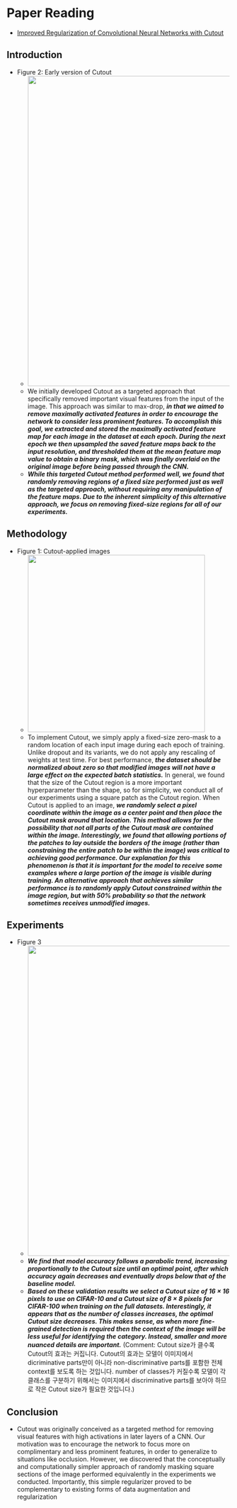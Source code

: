 # Paper Reading
- [Improved Regularization of Convolutional Neural Networks with Cutout](https://arxiv.org/pdf/1708.04552.pdf)
## Introduction
- Figure 2: Early version of Cutout
    - <img src="https://user-images.githubusercontent.com/105417680/229456926-0e88f892-08c7-4c3e-8a9d-c2ebe42a44e3.png" width="700">
    - We initially developed Cutout as a targeted approach that specifically removed important visual features from the input of the image. This approach was similar to max-drop, ***in that we aimed to remove maximally activated features in order to encourage the network to consider less prominent features. To accomplish this goal, we extracted and stored the maximally activated feature map for each image in the dataset at each epoch. During the next epoch we then upsampled the saved feature maps back to the input resolution, and thresholded them at the mean feature map value to obtain a binary mask, which was finally overlaid on the original image before being passed through the CNN.***
    - ***While this targeted Cutout method performed well, we found that randomly removing regions of a fixed size performed just as well as the targeted approach, without requiring any manipulation of the feature maps. Due to the inherent simplicity of this alternative approach, we focus on removing fixed-size regions for all of our experiments.***
## Methodology
- Figure 1: Cutout-applied images
    - <img src="https://user-images.githubusercontent.com/105417680/229457689-1ea11dd7-4f30-4774-9e99-bccefd6c4164.png" width="400">
    - To implement Cutout, we simply apply a fixed-size zero-mask to a random location of each input image during each epoch of training. Unlike dropout and its variants, we do not apply any rescaling of weights at test time. For best performance, ***the dataset should be normalized about zero so that modified images will not have a large effect on the expected batch statistics.*** In general, we found that the size of the Cutout region is a more important hyperparameter than the shape, so for simplicity, we conduct all of our experiments using a square patch as the Cutout region. When Cutout is applied to an image, ***we randomly select a pixel coordinate within the image as a center point and then place the Cutout mask around that location. This method allows for the possibility that not all parts of the Cutout mask are contained within the image. Interestingly, we found that allowing portions of the patches to lay outside the borders of the image (rather than constraining the entire patch to be within the image) was critical to achieving good performance. Our explanation for this phenomenon is that it is important for the model to receive some examples where a large portion of the image is visible during training. An alternative approach that achieves similar performance is to randomly apply Cutout constrained within the image region, but with 50% probability so that the network sometimes receives unmodified images.***
## Experiments
- Figure 3
    - <img src="https://user-images.githubusercontent.com/105417680/229458790-c47a4ef5-dce4-42de-b257-4e914188536e.png" width="700">
    - ***We find that model accuracy follows a parabolic trend, increasing proportionally to the Cutout size until an optimal point, after which accuracy again decreases and eventually drops below that of the baseline model.***
    - ***Based on these validation results we select a Cutout size of 16 × 16 pixels to use on CIFAR-10 and a Cutout size of 8 × 8 pixels for CIFAR-100 when training on the full datasets. Interestingly, it appears that as the number of classes increases, the optimal Cutout size decreases. This makes sense, as when more fine-grained detection is required then the context of the image will be less useful for identifying the category. Instead, smaller and more nuanced details are important.*** (Comment: Cutout size가 클수록 Cutout의 효과는 커집니다. Cutout의 효과는 모델이 이미지에서 dicriminative parts만이 아니라 non-discriminative parts를 포함한 전체 context를 보도록 하는 것입니다. number of classes가 커질수록 모델이 각 클래스를 구분하기 위해서는 이미지에서 discriminative parts를 보아야 하므로 작은 Cutout size가 필요한 것입니다.)
## Conclusion
- Cutout was originally conceived as a targeted method for removing visual features with high activations in later layers of a CNN. Our motivation was to encourage the network to focus more on complimentary and less prominent features, in order to generalize to situations like occlusion. However, we discovered that the conceptually and computationally simpler approach of randomly masking square sections of the image performed equivalently in the experiments we conducted. Importantly, this simple regularizer proved to be complementary to existing forms of data augmentation and regularization
